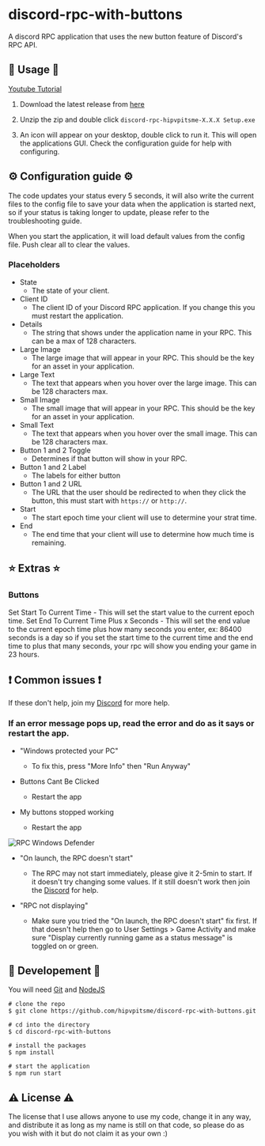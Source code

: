 # discord-rpc-with-buttons
A discord RPC application that uses the new button feature of Discord's RPC API.

## 📌 Usage 📌

[Youtube Tutorial](https://youtu.be/1T1jJdHvuBo)

1) Download the latest release from [here](https://github.com/hipvpitsme/discord-rpc-with-buttons/releases)

2) Unzip the zip and double click `discord-rpc-hipvpitsme-X.X.X Setup.exe`

3) An icon will appear on your desktop, double click to run it. This will open the applications GUI. Check the configuration guide for help with configuring. 

## ⚙️ Configuration guide ⚙️

The code updates your status every 5 seconds, it will also write the current files to the config file to save your data when the application is started next, so if your status is taking longer to update, please refer to the troubleshooting guide.

When you start the application, it will load default values from the config file. Push clear all to clear the values.

### Placeholders
* State
  * The state of your client.
* Client ID
  * The client ID of your Discord RPC application. If you change this you must restart the application.
* Details
  * The string that shows under the application name in your RPC. This can be a max of 128 characters.
* Large Image
  * The large image that will appear in your RPC. This should be the key for an asset in your application. 
* Large Text
  * The text that appears when you hover over the large image. This can be 128 characters max.
* Small Image
  * The small image that will appear in your RPC. This should be the key for an asset in your application. 
* Small Text
  * The text that appears when you hover over the small image. This can be 128 characters max.
* Button 1 and 2 Toggle
  * Determines if that button will show in your RPC.
* Button 1 and 2 Label
  * The labels for either button
* Button 1 and 2 URL
  * The URL that the user should be redirected to when they click the button, this must start with `https://` or `http://`.
* Start
  * The start epoch time your client will use to determine your strat time.
* End
  * The end time that your client will use to determine how much time is remaining.
## ⭐ Extras ⭐

### Buttons
Set Start To Current Time - This will set the start value to the current epoch time.
Set End To Current Time Plus x Seconds - This will set the end value to the current epoch time plus how many seconds you enter, ex: 86400 seconds is a day so if you set the start time to the current time and the end time to plus that many seconds, your rpc will show you ending your game in 23 hours.

## ❗ Common issues ❗
If these don't help, join my [Discord](https://discord.gg/sjQXh8jRtK) for more help.

### If an error message pops up, read the error and do as it says or restart the app.

* "Windows protected your PC"

  * To fix this, press "More Info" then "Run Anyway"
* Buttons Cant Be Clicked
  * Restart the app
* My buttons stopped working
  * Restart the app

![RPC Windows Defender](https://hipvpitsme.github.io/discord-rpc-with-buttons/images/protected%20pc.png)

* "On launch, the RPC doesn't start"

  * The RPC may not start immediately, please give it 2-5min to start. If it doesn't try changing some values. If it still doesn't work then join the [Discord](https://discord.gg/sjQXh8jRtK) for help.
 
* "RPC not displaying"

  * Make sure you tried the "On launch, the RPC doesn't start" fix first. If that doesn't help then go to User Settings > Game Activity and make sure "Display currently running game as a status message" is toggled on or green.

## 🔧 Developement 🔧

You will need [Git](https://git-scm.com/) and [NodeJS](https://nodejs.org/en/) 

```
# clone the repo
$ git clone https://github.com/hipvpitsme/discord-rpc-with-buttons.git

# cd into the directory
$ cd discord-rpc-with-buttons

# install the packages
$ npm install

# start the application
$ npm run start
```

## ⚠️ License ⚠️

 The license that I use allows anyone to use my code, change it in any way, and distribute it as long as my name is still on that code, so please do as you wish with it but do not claim it as your own :)

